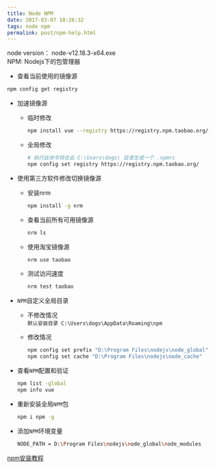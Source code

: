 ```yaml
---
title: Node NPM
date: 2017-03-07 18:26:32
tags: node npm 
permalink: post/npm-help.html
--- 
```

 
node version： node-v12.18.3-x64.exe  
NPM: Nodejs下的包管理器

- 查看当前使用的镜像源

```sh
npm config get registry
```

- 加速镜像源

  - 临时修改

    ```sh
    npm install vue --registry https://registry.npm.taobao.org/
    ```

  - 全局修改

    ```sh
    # 执行此命令将在此 C:\Users\dogs\ 目录生成一个 .npmrc
    npm config set registry https://registry.npm.taobao.org/
    ```

- 使用第三方软件修改切换镜像源

  - 安装nrm

    ```sh
    npm install -g nrm
    ```

  - 查看当前所有可用镜像源

    ```sh
    nrm ls
    ```
  
  - 使用淘宝镜像源

    ```sh
    nrm use taobao
    ```

  - 测试访问速度

    ```sh
    nrm test taobao
    ```

- `NPM`自定义全局目录

  - 不修改情况  
    `默认安装目录 C:\Users\dogs\AppData\Roaming\npm`

  - 修改情况

    ```sh
    npm config set prefix "D:\Program Files\nodejs\node_global"
    npm config set cache "D:\Program Files\nodejs\node_cache"
    ```

- 查看`NPM`配置和验证

    ```sh
    npm list -global
    npm info vue
    ```

- 重新安装全局`NPM`包

    ```sh
    npm i npm -g
    ```

- 添加`NPM`环境变量

    ```sh
    NODE_PATH = D:\Program Files\nodejs\node_global\node_modules
    ```

[npm安装教程](https://www.cnblogs.com/lgx5/p/10732016.html)
